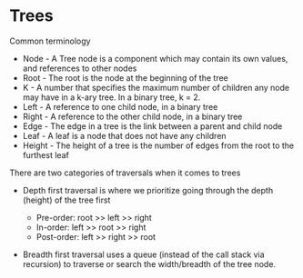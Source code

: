 # Trees

Common terminology

- Node - A Tree node is a component which may contain its own values, and references to other nodes
- Root - The root is the node at the beginning of the tree
- K - A number that specifies the maximum number of children any node may have in a k-ary tree. In a binary tree, k = 2.
- Left - A reference to one child node, in a binary tree
- Right - A reference to the other child node, in a binary tree
- Edge - The edge in a tree is the link between a parent and child node
- Leaf - A leaf is a node that does not have any children
- Height - The height of a tree is the number of edges from the root to the furthest leaf

There are two categories of traversals when it comes to trees

- Depth first traversal is where we prioritize going through the depth (height) of the tree first

  - Pre-order: root >> left >> right
  - In-order: left >> root >> right
  - Post-order: left >> right >> root

- Breadth first traversal uses a queue (instead of the call stack via recursion) to traverse or search the width/breadth of the tree node.
